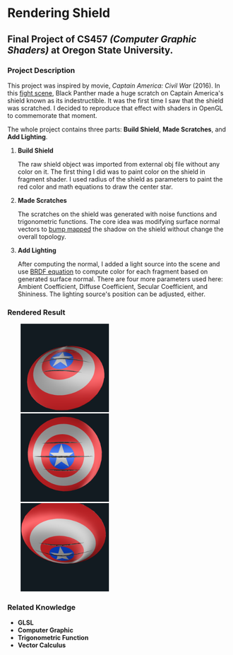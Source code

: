 # Rendering Shield 
## Final Project of CS457 _(Computer Graphic Shaders)_ at Oregon State University.
### Project Description
 This project was inspired by movie, _Captain America: Civil War_ (2016). In this [fight scene](https://youtu.be/T4jV1NQuapA?t=78), Black Panther made a huge scratch on Captain America's shield known as its indestructible. It was the first time I saw that the shield was scratched. I decided to reproduce that effect with shaders in OpenGL to commemorate that moment.
 
 The whole project contains three parts: **Build Shield**, **Made Scratches**, and **Add Lighting**.
  1. **Build Shield** 
  
     The raw shield object was imported from external obj file without any color on it. The first thing I did was to paint color on the shield in fragment shader. I used radius of the shield as parameters to paint the red color and math equations to draw the center star.  
     
  2. **Made Scratches**
  
     The scratches on the shield was generated with noise functions and trigonometric functions. The core idea was modifying surface normal vectors to [bump mapped](https://en.wikipedia.org/wiki/Bump_mapping) the shadow on the shield without change the overall topology.
     
  3. **Add Lighting**
     
     After computing the normal, I added a light source into the scene and use [BRDF equation](https://en.wikipedia.org/wiki/Bidirectional_reflectance_distribution_function) to compute color for each fragment based on generated surface normal. There are four more parameters used here: Ambient Coefficient, Diffuse Coefficient, Secular Coefficient, and Shininess. The lighting source's position can be adjusted, either.
### Rendered Result

<p float="left">
   <img src="/rendered result/angle_1.bmp" alt="render result" width="200" height="200" hspace="30">
   <img src="/rendered result/angle_2.bmp" alt="render result" width="200" height="200" hspace="30">
   <img src="/rendered result/angle_3.bmp" alt="render result" width="200" height="200" hspace="30">
</p> 

### Related Knowledge

 - **GLSL**
 - **Computer Graphic**
 - **Trigonometric Function**
 - **Vector Calculus**
